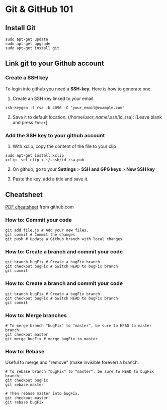 # Git & GitHub 101

## Install Git

```Shell 
sudo apt-get update
sudo apt-get upgrade
sudo apt-get install git
```

## Link git to your Github account

### Create a SSH key
To login into github you need a **SSH-key**. Here is how to generate one.

1. Create an SSH key linked to your email.
```shell
ssh-keygen -t rsa -b 4096 -C "your_email@example.com"
```
2. Save it to default location: (/home/*user_name*/.ssh/id_rsa): [Leave blank and press `Enter`]

### Add the SSH key to your github account

1. With xclip, copy the content of the file to your clip
```shell
sudo apt-get install xclip
xclip -sel clip < ~/.ssh/id_rsa.pub
```

2. On github, go to your **Settings** > **SSH and GPG keys** > **New SSH key**

3. Paste the key, add a title and save it.

## Cheatsheet
[PDF cheatsheet](https://github.github.com/training-kit/downloads/fr/github-git-cheat-sheet.pdf) from github.com

### How to: Commit your code
```shell
git add file.js # Add your new files.
git commit # Commit the changes
git push # Update a Github branch with local changes
```

### How to: Create a branch and commit your code
```shell
git branch bugFix # Create a bugFix branch
git checkout bugFix # Switch HEAD to bugFix branch
git commit
```

### How to: Create a branch and commit your code
```shell
git branch bugFix # Create a bugFix branch
git checkout bugFix # Switch HEAD to bugFix branch
git commit
```

### How to: Merge branches
```shell
# To merge branch "bugFix" to "master", be sure to HEAD to master branch:
git checkout master
git merge bugFix # merge bugFix to master
```
### How to: Rebase
Useful to merge and "remove" (make invisible forever) a branch.

```shell
# To rebase branch "bugFix" to "master", be sure to HEAD to bugFix branch:
git checkout bugFix
git rebase master

# Then rebase master into bugFix.
git checkout master
git rebase bugFix
```


